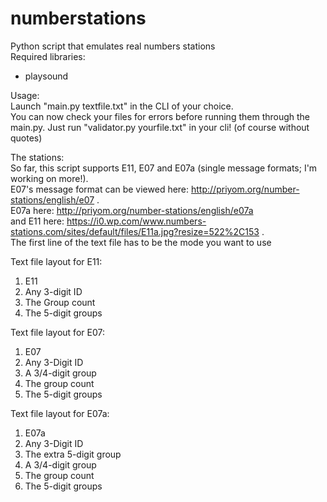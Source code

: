 # numberstations
Python script that emulates real numbers stations  
Required libraries:  
- playsound

Usage:  
Launch "main.py textfile.txt" in the CLI of your choice.  
You can now check your files for errors before running them through the main.py. Just run "validator.py yourfile.txt" in your cli! (of course without quotes)  

The stations:  
So far, this script supports E11, E07 and E07a (single message formats; I'm working on more!).  
E07's message format can be viewed here: http://priyom.org/number-stations/english/e07 .  
E07a here: http://priyom.org/number-stations/english/e07a  
and E11 here: https://i0.wp.com/www.numbers-stations.com/sites/default/files/E11a.jpg?resize=522%2C153 .  
The first line of the text file has to be the mode you want to use  


Text file layout for E11:
1.  E11
2.  Any 3-digit ID
3.  The Group count
4.  The 5-digit groups  

Text file layout for E07:
1.  E07
2.  Any 3-Digit ID
3.  A 3/4-digit group
4.  The group count
5.  The 5-digit groups


Text file layout for E07a:
1.  E07a
2.  Any 3-Digit ID
3.  The extra 5-digit group
4.  A 3/4-digit group
5.  The group count
6.  The 5-digit groups
